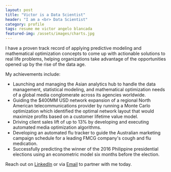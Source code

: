 ```yaml
---
layout: post
title: "Victor is a Data Scientist"
header: "I am a <br> Data Scientist" 
category: profile
tags: resume me victor angelo blancada
featured-img: /assets/images/charts.jpg
---
```


I have a proven track record of applying predictive modeling and mathematical optimization concepts to come up with actionable solutions to real life problems, helping organizations take advantage of the opportunities opened up by the rise of the data age.

My achievements include:

- Launching and managing the Asian analytics hub to handle the data management, statistical modeling, and mathematical optimization needs of a global media conglomerate across its agencies worldwide.
- Guiding the $400MM USD network expansion of a regional North American telecommunications provider by running a Monte Carlo optimization which identified the optimal network layout that would maximize profits based on a customer lifetime value model.
- Driving client sales lift of up to 13% by developing and executing automated media optimization algorithms.
- Developing an automated flu tracker to guide the Australian marketing campaign schedule for a leading FMCG company's cough and flu medication.
- Successfully predicting the winner of the 2016 Philippine presidential elections using an econometric model six months before the election.

Reach out on [LinkedIn](https://www.linkedin.com/in/geloblancada/) or via [Email](mailto:naturalproblemsolver@gmail.com) to partner with me today.
